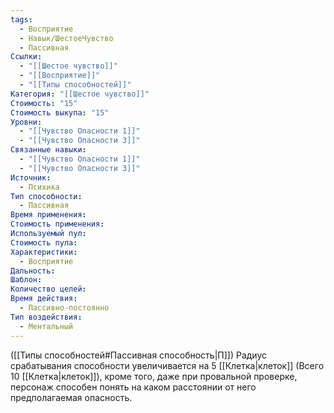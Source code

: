 ```yaml
---
tags:
  - Восприятие
  - Навык/ШестоеЧувство
  - Пассивная
Ссылки:
  - "[[Шестое чувство]]"
  - "[[Восприятие]]"
  - "[[Типы способностей]]"
Категория: "[[Шестое чувство]]"
Стоимость: "15"
Стоимость выкупа: "15"
Уровни:
  - "[[Чувство Опасности 1]]"
  - "[[Чувство Опасности 3]]"
Связанные навыки:
  - "[[Чувство Опасности 1]]"
  - "[[Чувство Опасности 3]]"
Источник:
  - Психика
Тип способности:
  - Пассивная
Время применения: 
Стоимость применения: 
Используемый пул: 
Стоимость пула: 
Характеристики:
  - Восприятие
Дальность: 
Шаблон: 
Количество целей: 
Время действия:
  - Пассивно-постоянно
Тип воздействия:
  - Ментальный
---
```

([[Типы способностей#Пассивная способность|П]]) Радиус срабатывания способности увеличивается на 5 [[Клетка|клеток]] (Всего 10 [[Клетка|клеток]]), кроме того, даже при провальной проверке, персонаж способен понять на каком расстоянии от него предполагаемая опасность. 